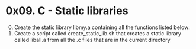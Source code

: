 # 0x09. C - Static libraries
0. Create the static library libmy.a containing all the functions listed below:
1. Create a script called create_static_lib.sh that creates a static library called liball.a from all the .c files that are in the current directory
